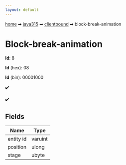 ```yaml
---
layout: default
---
```


[home](/) ➡ [java315](/protocol/java315) ➡ [clientbound](/protocol/java315/clientbound) ➡ block-break-animation

# Block-break-animation

**Id**: 8

**Id** (hex): 08

**Id** (bin): 00001000

✔️

✔️

## Fields

Name | Type
---|---
entity id | varuint
position | ulong
stage | ubyte

